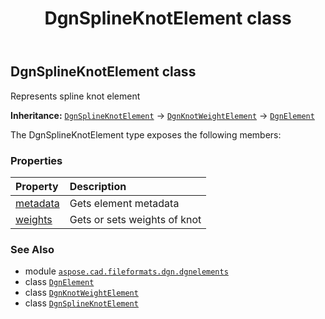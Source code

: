 ﻿---
title: DgnSplineKnotElement class
second_title: Aspose.CAD for Python via .NET API References
description: 
type: docs
weight: 240
url: /python-net/aspose.cad.fileformats.dgn.dgnelements/dgnsplineknotelement/
is_root: false
---

## DgnSplineKnotElement class

Represents spline knot element



**Inheritance:** [`DgnSplineKnotElement`](/cad/python-net/aspose.cad.fileformats.dgn.dgnelements/dgnsplineknotelement) → 
[`DgnKnotWeightElement`](/cad/python-net/aspose.cad.fileformats.dgn.dgnelements/dgnknotweightelement) → 
[`DgnElement`](/cad/python-net/aspose.cad.fileformats.dgn.dgnelements/dgnelement)



The DgnSplineKnotElement type exposes the following members:

### Properties
| Property | Description |
| :- | :- |
| [metadata](/cad/python-net/aspose.cad.fileformats.dgn.dgnelements/dgnsplineknotelement/metadata) | Gets element metadata |
| [weights](/cad/python-net/aspose.cad.fileformats.dgn.dgnelements/dgnsplineknotelement/weights) | Gets or sets weights of knot |



### See Also
* module [`aspose.cad.fileformats.dgn.dgnelements`](..)
* class [`DgnElement`](/cad/python-net/aspose.cad.fileformats.dgn.dgnelements/dgnelement)
* class [`DgnKnotWeightElement`](/cad/python-net/aspose.cad.fileformats.dgn.dgnelements/dgnknotweightelement)
* class [`DgnSplineKnotElement`](/cad/python-net/aspose.cad.fileformats.dgn.dgnelements/dgnsplineknotelement)
